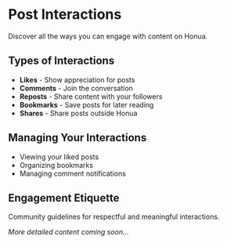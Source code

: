 # Post Interactions

Discover all the ways you can engage with content on Honua.

## Types of Interactions

- **Likes** - Show appreciation for posts
- **Comments** - Join the conversation
- **Reposts** - Share content with your followers
- **Bookmarks** - Save posts for later reading
- **Shares** - Share posts outside Honua

## Managing Your Interactions

- Viewing your liked posts
- Organizing bookmarks
- Managing comment notifications

## Engagement Etiquette

Community guidelines for respectful and meaningful interactions.

*More detailed content coming soon...*
